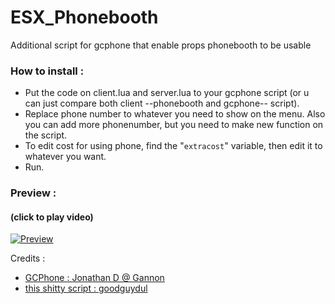 # ESX_Phonebooth
Additional script for gcphone that enable props phonebooth to be usable

### How to install :

  - Put the code on client.lua and server.lua to your gcphone script (or u can just compare both client --phonebooth and gcphone-- script).
  - Replace phone number to whatever you need to show on the menu. Also you can add more phonenumber, but you need to make new function on the script.
  - To edit cost for using phone, find the "```extracost```" variable, then edit it to whatever you want.
  - Run.
### Preview :
#### (click to play video)

  [![Preview](https://i.imgur.com/1gbw5T4.png)](https://drive.google.com/file/d/1C92HzEu-szj2hyfkeiP_qSc5LnNtfwU9/preview)

Credits :
  - [GCPhone : Jonathan D @ Gannon](https://github.com/N3MTV/gcphone)
  - [this shitty script : goodguydul](https://github.com/goodguydul/phonebooth/)
